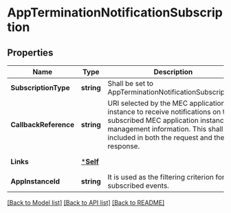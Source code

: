 # AppTerminationNotificationSubscription

## Properties
Name | Type | Description | Notes
------------ | ------------- | ------------- | -------------
**SubscriptionType** | **string** | Shall be set to AppTerminationNotificationSubscription. | [default to null]
**CallbackReference** | **string** | URI selected by the MEC application instance to receive notifications on the subscribed MEC application instance management information. This shall be included in both the request and the response. | [default to null]
**Links** | [***Self**](Self.md) |  | [default to null]
**AppInstanceId** | **string** | It is used as the filtering criterion for the subscribed events. | [default to null]

[[Back to Model list]](../README.md#documentation-for-models) [[Back to API list]](../README.md#documentation-for-api-endpoints) [[Back to README]](../README.md)


